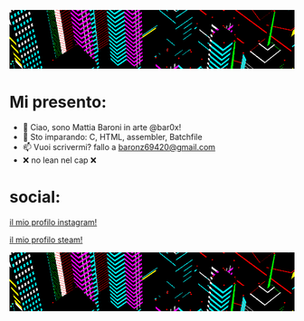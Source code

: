 ![xd](g3.gif)
 
 # Mi presento:
- 👋 Ciao, sono Mattia Baroni in arte @bar0x!
- 🌱 Sto imparando: C, HTML, assembler, Batchfile
- 📫 Vuoi scrivermi? fallo a baronz69420@gmail.com
- ❌ no lean nel cap ❌
# social:
 [il mio profilo instagram!](https://www.instagram.com/bar0xx/)
 
 [il mio profilo steam!](https://steamcommunity.com/id/bar0x/)
 
 ![xd](g3.gif)

<!---
--->
